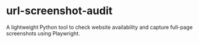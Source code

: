 # url-screenshot-audit
A lightweight Python tool to check website availability and capture full-page screenshots using Playwright.
